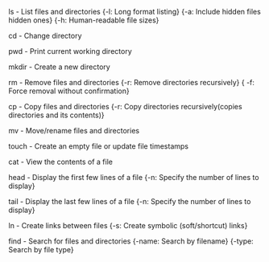 ls - List files and directories {-l: Long format listing}
                                {-a: Include hidden files hidden ones}
                                {-h: Human-readable file sizes}

cd - Change directory

pwd - Print current working directory	

mkdir - Create a new directory

rm - Remove files and directories {-r: Remove directories recursively}
                                  { -f: Force removal without confirmation}

cp - Copy files and directories {-r: Copy directories recursively(copies directories and its contents)}

mv - Move/rename files and directories

touch - Create an empty file or update file timestamps

cat - View the contents of a file

head - Display the first few lines of a file {-n: Specify the number of lines to display}

tail - Display the last few lines of a file {-n: Specify the number of lines to display}

ln - Create links between files {-s: Create symbolic (soft/shortcut) links}

find - Search for files and directories {-name: Search by filename}
                                        {-type: Search by file type}
